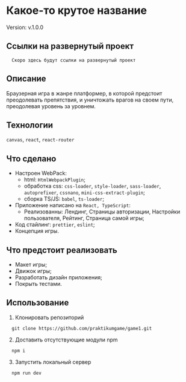 # Какое-то крутое название

Version: v.1.0.0

## Ссылки на развернутый проект

```
  Скоро здесь будут ссылки на развернутый проект
```

## Описание

Браузерная игра в жанре платформер, в которой предстоит преодолевать препятствия, и уничтожать врагов на своем пути, преодолевая уровень за уровнем.

## Технологии

`canvas`, `react`, `react-router`

## Что сделано

- Настроен WebPack:
  - html: `HtmlWebpackPlugin`;
  - обработка css: `css-loader`, `style-loader`, `sass-loader`, `autoprefixer`, `cssnano`, `mini-css-extract-plugin`;
  - сборка TS/JS: `babel`, `ts-loader`;
- Приложение написано на `React, TypeScript`:
  - Реализованны: Лендинг, Страницы авторизации, Настройки пользователя, Рейтинг, Страница самой игры;
- Код стайлинг: `prettier`, `eslint`;
- Концепция игры.

## Что предстоит реализовать

- Макет игры;
- Движок игры;
- Разработать дизайн приложения;
- Покрыть тестами.

## Использование

1. Клонировать репозиторий

```
  git clone https://github.com/praktikumgame/game1.git
```

2. Доставить отсутствующие модули npm

```
  npm i
```

3. Запустить локальный сервер

```
  npm run dev
```
